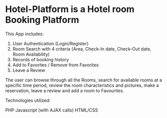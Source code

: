 # Hotel-Platform is a Hotel room Booking Platform

This App includes:

1) User Authentication (Login/Register)
2) Room Search with 4 criteria (Area, Check-In date, Check-Out date, Room Availability)
3) Records of booking history
4) Add to Favorites / Remove from Favorites
5) Leave a Review

The user can browse through all the Rooms, search for available rooms at a specific time period, review the room characteristics and pictures, make a reservation, leave a review and add a room to Favourites.

Technologies utilized:

PHP
Javascript (with AJAX calls)
HTML/CSS
